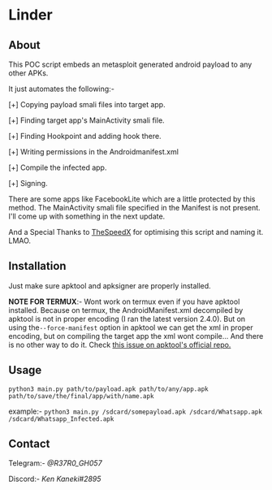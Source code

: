 # Linder

## About

This POC script embeds an metasploit generated android payload to any other APKs.

It just automates the following:-

  [+] Copying payload smali files into target app.
  
  [+] Finding target app's MainActivity smali file.
  
  [+] Finding Hookpoint and adding hook there.
  
  [+] Writing permissions in the Androidmanifest.xml
  
  [+] Compile the infected app.
  
  [+] Signing.

There are some apps like FacebookLite which are a little protected by this method. The MainActivity smali file specified in the Manifest is not present. I'll come up with something in the next update.

And a Special Thanks to [TheSpeedX](https://github.coom/TheSpeedX) for optimising this script and naming it. LMAO.

## Installation

Just make sure apktool and apksigner are properly installed.

**NOTE FOR TERMUX**:- Wont work on termux even if you have apktool installed. Because on termux, the AndroidManifest.xml decompiled by apktool is not in proper encoding (I ran the latest version 2.4.0). But on using the`--force-manifest` option in apktool we can get the xml in proper encoding, but on compiling the target app the xml wont compile... And there is no other way to do it. Check [this issue on apktool's official repo.](https://github.com/iBotPeaches/Apktool/issues/1699)

## Usage

`python3 main.py path/to/payload.apk path/to/any/app.apk path/to/save/the/final/app/with/name.apk`

example:- `python3 main.py /sdcard/somepayload.apk /sdcard/Whatsapp.apk /sdcard/Whatsapp_Infected.apk`

## Contact

Telegram:- *@R37R0_GH057*

Discord:- *Ken Kaneki#2895*
